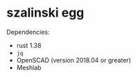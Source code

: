 # szalinski egg

Dependencies:
- rust 1.38
- `jq`
- OpenSCAD (version 2018.04 or greater)
- Meshlab
